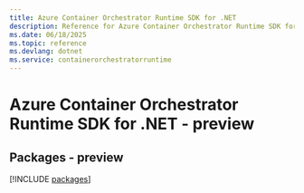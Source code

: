 ```yaml
---
title: Azure Container Orchestrator Runtime SDK for .NET
description: Reference for Azure Container Orchestrator Runtime SDK for .NET
ms.date: 06/18/2025
ms.topic: reference
ms.devlang: dotnet
ms.service: containerorchestratorruntime
---
```

# Azure Container Orchestrator Runtime SDK for .NET - preview
## Packages - preview
[!INCLUDE [packages](container-orchestrator-runtime-index.md)]